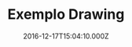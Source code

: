 ---
templateKey: drawing-post
color: 6
title: Exemplo Drawing
date: 2016-12-17T15:04:10.000Z
thumbnail: /img/thumbnail.jpg
illustration: /img/illustration.jpg
description: This is just a small example of graphics design
details: Paper, pencil. 99x99. 12/2010
---